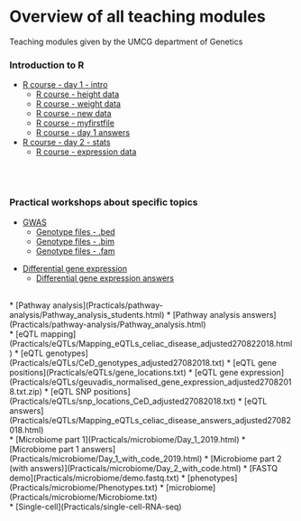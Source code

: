 # Overview of all teaching modules

Teaching modules given by the UMCG department of Genetics

### Introduction to R
* [R course - day 1 - intro](R-course/R_day1_intro.html)
	* [R course - height data](R-course/data/height.Rdata)
	* [R course - weight data](R-course/data/weight.Rdata)
	* [R course - new data](R-course/data/newdata.Rdata)
	* [R course - myfirstfile](R-course/data/myfirstfile.txt)
	* [R course - day 1 answers](R-course/R_day1_intro_answers.html)
* [R course - day 2 - stats](R-course/R_day2_stats.html)
	* [R course - expression data](R-course/data/BigData_backup_GM12878-IL21.csv)
	
<!--
	* [R course - day 2 answers](R-course/R_day2_stats_answers.html)
* [R course - day 3 - plotting](R-course/R_day3_plotting.html)
	* [R course - day 2 answers](R-course/R_day3_plotting_answers.html)
-->
<br><br>

### Practical workshops about specific topics
* [GWAS](Practicals/GWAS/gwas_tutorial_2019.html)
	* [Genotype files - .bed](Practicals/GWAS/celiac_gwas/celiac_gwas.bed)
	* [Genotype files - .bim](Practicals/GWAS/celiac_gwas/celiac_gwas.bim)
	* [Genotype files - .fam](Practicals/GWAS/celiac_gwas/celiac_gwas.fam)

<!--
	* [GWAS answers](Practicals/GWAS/gwas_tutorial_2019_answers.html)
<br>
-->
* [Differential gene expression](Practicals/differential-expression/rnaseq_diff_expr_student.html)	
	* [Differential gene expression answers](Practicals/differential-expression/rnaseq_diff_expr.html)
<br>
* [Pathway analysis](Practicals/pathway-analysis/Pathway_analysis_students.html)
	* [Pathway analysis answers](Practicals/pathway-analysis/Pathway_analysis.html)
<br>
* [eQTL mapping](Practicals/eQTLs/Mapping_eQTLs_celiac_disease_adjusted270822018.html)
	* [eQTL genotypes](Practicals/eQTLs/CeD_genotypes_adjusted27082018.txt)
	* [eQTL gene positions](Practicals/eQTLs/gene_locations.txt)
	* [eQTL gene expression](Practicals/eQTLs/geuvadis_normalised_gene_expression_adjusted27082018.txt.zip)
	* [eQTL SNP positions](Practicals/eQTLs/snp_locations_CeD_adjusted27082018.txt)
	* [eQTL answers](Practicals/eQTLs/Mapping_eQTLs_celiac_disease_answers_adjusted27082018.html)
<br>
* [Microbiome part 1](Practicals/microbiome/Day_1_2019.html)
	* [Microbiome part 1 answers](Practicals/microbiome/Day_1_with_code_2019.html)
* [Microbiome part 2 (with answers)](Practicals/microbiome/Day_2_with_code.html)
	* [FASTQ demo](Practicals/microbiome/demo.fastq.txt)
	* [phenotypes](Practicals/microbiome/Phenotypes.txt)
	* [microbiome](Practicals/microbiome/Microbiome.txt)
<br>
* [Single-cell](Practicals/single-cell-RNA-seq)

<!--
* [Differential expression](Practicals/differential-expression/rnaseq_practical1.html) !NB 2 versions
* [Pathway analysis](Practicals/pathway-analysis/Pathway_analysis_students.html) !NB bonus exercise
	* [Slides](Practicals/pathway-analysis/Pathway_analysis.pptx) 
	* [Answers](Practicals/pathway-analysis/Pathway_analysis.html)
* [Co-expression analysis](Practicals/co-expression/CoExpression_Tutorial.html)
	* [Answers](Practicals/co-expression/Rcommancs_Tutorial.html)
-->
